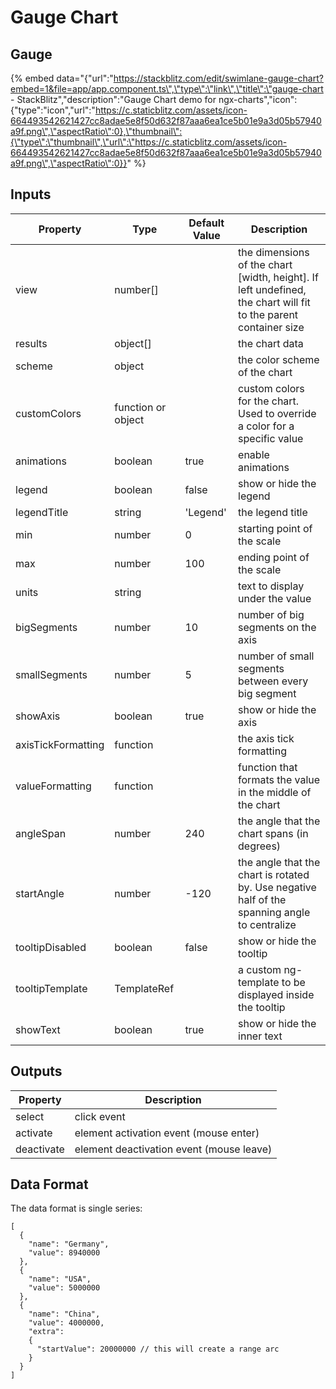 # Gauge Chart

## Gauge

{% embed data="{\"url\":\"https://stackblitz.com/edit/swimlane-gauge-chart?embed=1&file=app/app.component.ts\",\"type\":\"link\",\"title\":\"gauge-chart - StackBlitz\",\"description\":\"Gauge Chart demo for ngx-charts\",\"icon\":{\"type\":\"icon\",\"url\":\"https://c.staticblitz.com/assets/icon-664493542621427cc8adae5e8f50d632f87aaa6ea1ce5b01e9a3d05b57940a9f.png\",\"aspectRatio\":0},\"thumbnail\":{\"type\":\"thumbnail\",\"url\":\"https://c.staticblitz.com/assets/icon-664493542621427cc8adae5e8f50d632f87aaa6ea1ce5b01e9a3d05b57940a9f.png\",\"aspectRatio\":0}}" %}

## Inputs

| Property           | Type               | Default Value | Description                                                                                                       |
| ------------------ | ------------------ | ------------- | ----------------------------------------------------------------------------------------------------------------- |
| view               | number\[\]         |               | the dimensions of the chart \[width, height\]. If left undefined, the chart will fit to the parent container size |
| results            | object\[\]         |               | the chart data                                                                                                    |
| scheme             | object             |               | the color scheme of the chart                                                                                     |
| customColors       | function or object |               | custom colors for the chart. Used to override a color for a specific value                                        |
| animations         | boolean            | true          | enable animations                                                                                                 |
| legend             | boolean            | false         | show or hide the legend                                                                                           |
| legendTitle        | string             | 'Legend'      | the legend title                                                                                                  |
| min                | number             | 0             | starting point of the scale                                                                                       |
| max                | number             | 100           | ending point of the scale                                                                                         |
| units              | string             |               | text to display under the value                                                                                   |
| bigSegments        | number             | 10            | number of big segments on the axis                                                                                |
| smallSegments      | number             | 5             | number of small segments between every big segment                                                                |
| showAxis           | boolean            | true          | show or hide the axis                                                                                             |
| axisTickFormatting | function           |               | the axis tick formatting                                                                                          |
| valueFormatting    | function           |               | function that formats the value in the middle of the chart                                                        |
| angleSpan          | number             | 240           | the angle that the chart spans \(in degrees\)                                                                     |
| startAngle         | number             | -120          | the angle that the chart is rotated by. Use negative half of the spanning angle to centralize                     |
| tooltipDisabled    | boolean            | false         | show or hide the tooltip                                                                                          |
| tooltipTemplate    | TemplateRef        |               | a custom ng-template to be displayed inside the tooltip                                                           |
| showText           | boolean            | true          | show or hide the inner text                                                                                       |

## Outputs

| Property   | Description                                |
| ---------- | ------------------------------------------ |
| select     | click event                                |
| activate   | element activation event \(mouse enter\)   |
| deactivate | element deactivation event \(mouse leave\) |

## Data Format

The data format is single series:

```text
[
  {
    "name": "Germany",
    "value": 8940000
  },
  {
    "name": "USA",
    "value": 5000000
  },
  {
    "name": "China",
    "value": 4000000,
    "extra": 
    {
      "startValue": 20000000 // this will create a range arc
    }
  }
]
```
